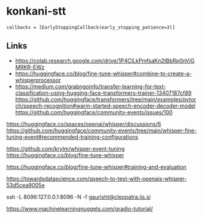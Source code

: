 # konkani-stt

```
callbacks = [EarlyStoppingCallback(early_stopping_patience=3)]
```

## Links
- https://colab.research.google.com/drive/1P4ClLkPmfsaKn2tBbRp0nVjGMRKR-EWz
- https://huggingface.co/blog/fine-tune-whisper#combine-to-create-a-whisperprocessor
- https://medium.com/grabngoinfo/transfer-learning-for-text-classification-using-hugging-face-transformers-trainer-13407187cf89
https://github.com/huggingface/transformers/tree/main/examples/pytorch/speech-recognition#warm-started-speech-encoder-decoder-model
https://github.com/huggingface/community-events/issues/100

https://huggingface.co/spaces/openai/whisper/discussions/6
https://github.com/huggingface/community-events/tree/main/whisper-fine-tuning-event#recommended-training-configurations

https://github.com/krylm/whisper-event-tuning 
https://huggingface.co/blog/fine-tune-whisper

https://huggingface.co/blog/fine-tune-whisper#training-and-evaluation

https://towardsdatascience.com/speech-to-text-with-openais-whisper-53d5cea9005e




ssh -L 8096:127.0.0.1:8096 -N -f gaurisht@cleopatra.ijs.si

https://www.machinelearningnuggets.com/gradio-tutorial/